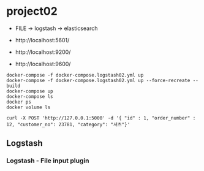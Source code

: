 # project02

- FILE -> logstash -> elasticsearch

- http://localhost:5601/
- http://localhost:9200/
- http://localhost:9600/

```
docker-compose -f docker-compose.logstash02.yml up
docker-compose -f docker-compose.logstash02.yml up --force-recreate --build 
docker-compose up
docker-compose ls
docker ps
docker volume ls

curl -X POST 'http://127.0.0.1:5000' -d '{ "id" : 1, "order_number" : 12, "customer_no": 23781, "category": "셔츠"}'
```

## Logstash

### Logstash - File input plugin
